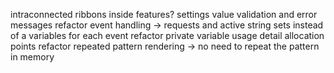 intraconnected ribbons inside features?
settings value validation and error messages
refactor event handling -> requests and active string sets instead of a variables for each event
refactor private variable usage
detail allocation points
refactor repeated pattern rendering -> no need to repeat the pattern in memory
